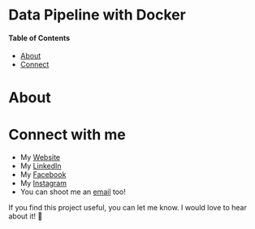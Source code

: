 # Data Pipeline with Docker

#### Table of Contents
* [About](#about)
* [Connect](#connect)


<a name="about"></a>
# About




<a name="connect"></a>
# Connect with me
* My [Website](https://hoangdesu.com/)
* My [LinkedIn](https://www.linkedin.com/in/hoangdesu/)
* My [Facebook](https://www.facebook.com/Hoangdayo/)
* My [Instagram](https://www.instagram.com/hoang.desu/)
* You can shoot me an [email](mailto:hoangdesu@gmail.com) too!

If you find this project useful, you can let me know. I would love to hear about it! 🍣


